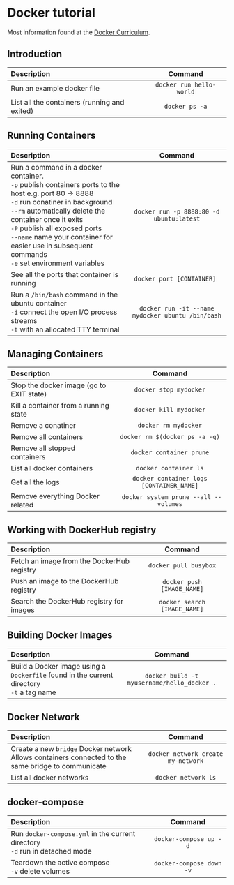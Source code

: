 # Docker tutorial

Most information found at the [Docker Curriculum](https://docker-curriculum.com/).

## Introduction

| Description   |      Command      |
|:---------|:------------------------:|
| Run an example docker file |  ```docker run hello-world``` |
| List all the containers (running and exited) |    ```docker ps -a```   |

## Running Containers

| Description   |      Command      |
|:---------|:------------------------:|
| Run a command in a docker container.<br/> ```-p``` publish containers ports to the host e.g. port 80 -> 8888 <br/> ```-d``` run conatiner in background <br/> ```--rm``` automatically delete the container once it exits <br/> ```-P``` publish all exposed ports <br/> ```--name``` name your container for easier use in subsequent commands <br/> ```-e``` set environment variables | ```docker run -p 8888:80 -d ubuntu:latest``` |
| See all the ports that container is running | ```docker port [CONTAINER] ```|
| Run a ```/bin/bash``` command in the ubuntu container <br/> ```-i``` connect the open I/O process streams  <br/> ```-t``` with an allocated TTY terminal |```docker run -it --name mydocker ubuntu /bin/bash```|

## Managing Containers

| Description   |      Command      |
|:---------|:------------------------:|
| Stop the docker image (go to EXIT state) | ```docker stop mydocker``` |
| Kill a container from a running state | ```docker kill mydocker``` | 
| Remove a conatiner | ```docker rm mydocker``` |
| Remove all containers | ```docker rm $(docker ps -a -q)```|
| Remove all stopped containers | ```docker container prune```|
| List all docker containers | ```docker container ls``` |
| Get all the logs| ```docker container logs [CONTAINER_NAME]```|
| Remove everything Docker related | ``` docker system prune --all --volumes```|

## Working with DockerHub registry

| Description   |      Command      |
|:---------|:------------------------:|
|Fetch an image from the DockerHub registry | ```docker pull busybox```|
|Push an image to the DockerHub registry | ```docker push [IMAGE_NAME]```|
| Search the DockerHub registry for images | ```docker search [IMAGE_NAME]``` |

## Building Docker Images

| Description   |      Command      |
|:---------|:------------------------:|
| Build a Docker image using a ```Dockerfile``` found in the current directory <br/> ```-t``` a tag name | ```docker build -t myusername/hello_docker .```|

## Docker Network

| Description   |      Command      |
|:---------|:------------------------:|
| Create a new ```bridge``` Docker network <br/> Allows containers connected to the same bridge to communicate | ```docker network create my-network``` |
| List all docker networks | ```docker network ls``` |

## docker-compose

| Description   |      Command      |
|:---------|:------------------------:|
| Run ```docker-compose.yml``` in the current directory <br/> ```-d``` run in detached mode | ```docker-compose up -d``` |
| Teardown the active compose <br/> ```-v``` delete volumes | ```docker-compose down -v``` |

